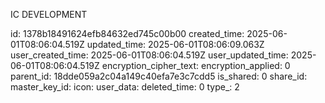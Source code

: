IC DEVELOPMENT

id: 1378b18491624efb84632ed745c00b00
created_time: 2025-06-01T08:06:04.519Z
updated_time: 2025-06-01T08:06:09.063Z
user_created_time: 2025-06-01T08:06:04.519Z
user_updated_time: 2025-06-01T08:06:04.519Z
encryption_cipher_text: 
encryption_applied: 0
parent_id: 18dde059a2c04a149c40efa7e3c7cdd5
is_shared: 0
share_id: 
master_key_id: 
icon: 
user_data: 
deleted_time: 0
type_: 2